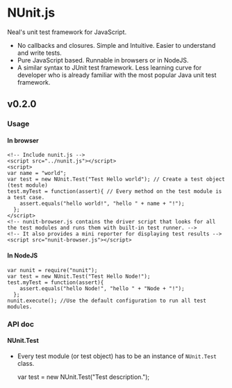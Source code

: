 NUnit.js
========

Neal's unit test framework for JavaScript. 

* No callbacks and closures. Simple and Intuitive. Easier to understand and write tests.
* Pure JavaScript based. Runnable in browsers or in NodeJS.
* A similar syntax to JUnit test framework. Less learning curve for developer who is already familiar with the most popular Java unit test framework.

## v0.2.0

### Usage

#### In browser

	<!-- Include nunit.js -->
	<script src="../nunit.js"></script>
	<script>
	var name = "world";
	var test = new NUnit.Test("Test Hello world"); // Create a test object (test module)
	test.myTest = function(assert){ // Every method on the test module is a test case. 
	    assert.equals("hello world!", "hello " + name + "!");
	  };
	</script>
	<!-- nunit-browser.js contains the driver script that looks for all the test modules and runs them with built-in test runner. -->
	<!-- It also provides a mini reporter for displaying test results -->
	<script src="nunit-browser.js"></script>

#### In NodeJS

	var nunit = require("nunit");
	var test = new NUnit.Test("Test Hello Node!");
	test.myTest = function(assert){
	    assert.equals("hello Node!", "hello " + "Node + "!");
	  };
	nunit.execute(); //Use the default configuration to run all test modules.


### API doc

#### NUnit.Test
* Every test module (or test object) has to be an instance of `NUnit.Test` class.

	var test = new NUnit.Test("Test description.");




